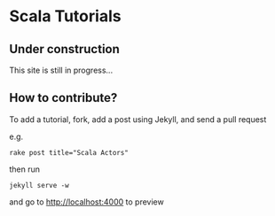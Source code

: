 Scala Tutorials
===================

## Under construction

This site is still in progress...

## How to contribute?

To add a tutorial, fork, add a post using Jekyll, and send a pull request

e.g. 

    rake post title="Scala Actors"
    
then run 

    jekyll serve -w

and go to [http://localhost:4000](http://localhost:4000) to preview

